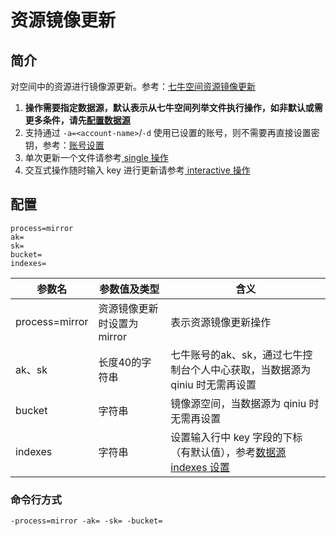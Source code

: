 # 资源镜像更新

## 简介
对空间中的资源进行镜像源更新。参考：[七牛空间资源镜像更新](https://developer.qiniu.com/kodo/api/1293/prefetch)
1. **操作需要指定数据源，默认表示从七牛空间列举文件执行操作，如非默认或需更多条件，请先[配置数据源](datasource.md)**  
2. 支持通过 `-a=<account-name>`/`-d` 使用已设置的账号，则不需要再直接设置密钥，参考：[账号设置](../README.md#账号设置)  
3. 单次更新一个文件请参考[ single 操作](single.md)  
4. 交互式操作随时输入 key 进行更新请参考[ interactive 操作](interactive.md)  

## 配置
```
process=mirror
ak=
sk=
bucket=
indexes=
```  
|参数名|参数值及类型 | 含义|  
|-----|-------|-----|  
|process=mirror| 资源镜像更新时设置为mirror| 表示资源镜像更新操作|  
|ak、sk|长度40的字符串|七牛账号的ak、sk，通过七牛控制台个人中心获取，当数据源为 qiniu 时无需再设置|  
|bucket| 字符串| 镜像源空间，当数据源为 qiniu 时无需再设置|  
|indexes|字符串| 设置输入行中 key 字段的下标（有默认值），参考[数据源 indexes 设置](datasource.md#1-公共参数)|  

### 命令行方式
```
-process=mirror -ak= -sk= -bucket=  
```
